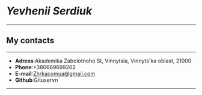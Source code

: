 # **_Yevhenii Serdiuk_**

---

## **My contacts**

---

- **Adress**:Akademika Zabolotnoho St, Vinnytsia, Vinnyts'ka oblast, 21000
- **Phone**:+380669699262
- **E-mail**:Zhrkacomua@gmail.com
- **Github**:Gituservn

---
